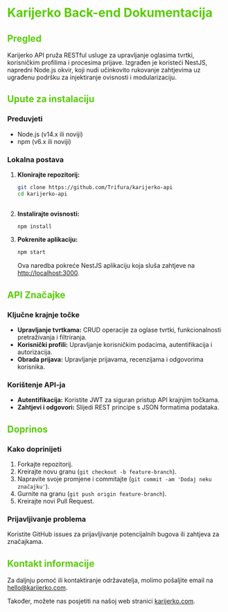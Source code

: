 # <span style="color:#58CC02">Karijerko Back-end Dokumentacija</span>

## <span style="color:#58CC02">Pregled</span>
Karijerko API pruža RESTful usluge za upravljanje oglasima tvrtki, korisničkim profilima i procesima prijave. Izgrađen je koristeći NestJS, napredni Node.js okvir, koji nudi učinkovito rukovanje zahtjevima uz ugrađenu podršku za injektiranje ovisnosti i modularizaciju.

## <span style="color:#58CC02">Upute za instalaciju</span>
### Preduvjeti
- Node.js (v14.x ili noviji)
- npm (v6.x ili noviji)

### Lokalna postava
1. **Klonirajte repozitorij:**
   ```bash
   git clone https://github.com/Trifura/karijerko-api
   cd karijerko-api
 

2. **Instalirajte ovisnosti:**
   ```bash
   npm install
   ```

3. **Pokrenite aplikaciju:**
   ```bash
   npm start
   ```
   Ova naredba pokreće NestJS aplikaciju koja sluša zahtjeve na [http://localhost:3000](http://localhost:3000).

## <span style="color:#58CC02">API Značajke</span>
### Ključne krajnje točke
- **Upravljanje tvrtkama:** CRUD operacije za oglase tvrtki, funkcionalnosti pretraživanja i filtriranja.
- **Korisnički profili:** Upravljanje korisničkim podacima, autentifikacija i autorizacija.
- **Obrada prijava:** Upravljanje prijavama, recenzijama i odgovorima korisnika.

### Korištenje API-ja
- **Autentifikacija:** Koristite JWT za siguran pristup API krajnjim točkama.
- **Zahtjevi i odgovori:** Slijedi REST principe s JSON formatima podataka.

## <span style="color:#58CC02">Doprinos</span>
### Kako doprinijeti
1. Forkajte repozitorij.
2. Kreirajte novu granu (`git checkout -b feature-branch`).
3. Napravite svoje promjene i commitajte (`git commit -am 'Dodaj neku značajku'`).
4. Gurnite na granu (`git push origin feature-branch`).
5. Kreirajte novi Pull Request.

### Prijavljivanje problema
Koristite GitHub issues za prijavljivanje potencijalnih bugova ili zahtjeva za značajkama.

## <span style="color:#58CC02">Kontakt informacije</span>
Za daljnju pomoć ili kontaktiranje održavatelja, molimo pošaljite email na [hello@karijerko.com](mailto:hello@karijerko.com).

Također, možete nas posjetiti na našoj web stranici [karijerko.com](https://karijerko.com).
```
